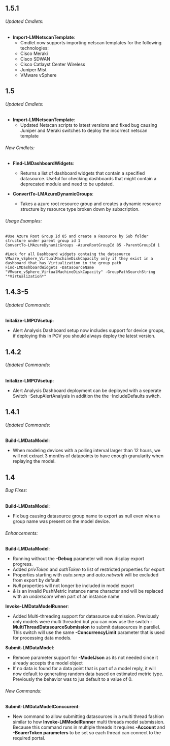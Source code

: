 ## 1.5.1
###### Updated Cmdlets:
- **Import-LMNetscanTemplate**: 
  -  Cmdlet now supports importing netscan templates for the following technologies:
  -   Cisco Meraki
  -   Cisco SDWAN
  -   Cisco Catlayst Center Wireless
  -   Juniper Mist
  -   VMware vSphere

## 1.5
###### Updated Cmdlets:
- **Import-LMNetscanTemplate**: 
  - Updated Netscan scripts to latest versions and fixed bug causing Juniper and Meraki switches to deploy the incorrect netscan template

###### New Cmdlets:
- **Find-LMDashboardWidgets**: 
  - Returns a list of dashboard widgets that contain a specified datasource. Useful for checking dashboards that might contain a deprecated module and need to be updated.

- **ConvertTo-LMAzureDynamicGroups**: 
  - Takes a azure root resource group and creates a dynamic resource structure by resource type broken down by subscription.

###### Usage Examples:
```powerhsell
#Use Azure Root Group Id 85 and create a Resource by Sub folder structure under parent group id 1
ConvertTo-LMAzureDynamicGroups -AzureRootGroupId 85 -ParentGroupId 1

#Look for all Dashboard widgets containg the datasource VMware_vSphere_VirtualMachineDiskCapacity only if they exist in a dashboard that has Virtualization in the group path
Find-LMDashboardWidgets -DatasourceName "VMware_vSphere_VirtualMachineDiskCapacity" -GroupPathSearchString "*Virtualization*"
```

## 1.4.3-5
###### Updated Commands:
**Initalize-LMPOVsetup**: 
- Alert Analysis Dashboard setup now includes support for device groups, if deploying this in POV you should always deploy the latest version.

## 1.4.2
###### Updated Commands:
**Initalize-LMPOVsetup**: 
- Alert Analysis Dashboard deployment can be deployed with a seperate Switch -SetupAlertAnalysis in addition the the -IncludeDefaults switch.

## 1.4.1
###### Updated Commands:
**Build-LMDataModel**: 
- When modeling devices with a polling interval larger than 12 hours, we will not extract 3 months of datapoints to have enough granularity when replaying the model.

## 1.4
###### Bug Fixes:
**Build-LMDataModel**: 
- Fix bug causing datasource group name to export as null even when a group name was present on the model device.

###### Enhancements:
**Build-LMDataModel**: 
- Running without the **-Debug** parameter will now display export progress.
- Added *privToken* and *authToken* to list of restricted properties for export
- Properties starting with *auto.snmp* and *auto.network* will be excluded from export by default
- *Null* properties will not longer be included in model export
- *&* is an invalid PushMetric instance name character and will be replaced with an *underscore* when part of an instance name

**Invoke-LMDataModelRunner**: 
- Added Multi-threading support for datasource submission. Previously only models were multi threaded but you can now use the switch **-MultiThreadDatasourceSubmission** to submit datasources in parellel. This switch will use the same **-ConcurrencyLimit** parameter that is used for processing data models.

**Submit-LMDataModel**: 
- Remove parameter support for **-ModelJson** as its not needed since it already accepts the model object
- If no data is found for a data point that is part of a model reply, it will now default to generating random data based on estimated metric type. Previously the behavior was to jus default to a value of 0.

###### New Commands:
**Submit-LMDataModelConccurent**: 
- New command to allow submitting datasources in a multi thread fashion similar to how **Invoke-LMModelRunner** multi threads model submission. Because this command runs in multiple threads it requires **-Account** and **-BearerToken parameters** to be set so each thread can connect to the required portal.